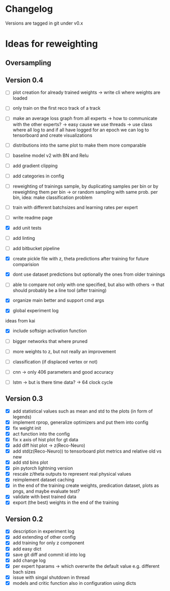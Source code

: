 # Changelog
Versions are tagged in git under v0.x

# Ideas for reweighting

## Oversampling



## Version 0.4
- [ ] plot creation for already trained weights -> write cli where weights are loaded
- [ ] only train on the first reco track of a track
- [ ] make an average loss graph from all experts -> how to communicate with the other experts? -> easy cause we use threads -> use class where all log to and if all have logged for an epoch we can log to tensorboard and create visualizations
- [ ] distributions into the same plot to make them more comparable
- [ ] baseline model v2 with BN and Relu
- [ ] add gradient clipping
- [ ] add categories in config
- [ ] reweighting of trainings sample, by duplicating samples per bin or by reweighting them per bin -> or random sampling with same prob. per bin, idea: make classification problem
- [ ] train with different batchsizes and learning rates per expert
- [ ] write readme page
- [x] add unit tests
- [ ] add linting
- [ ] add bitbucket pipeline
- [x] create pickle file with z, theta predictions after training for future comparision
- [x] dont use dataset predictions but optionally the ones from older trainings
- [ ] able to compare not only with one specified, but also with others -> that should probably be a line tool (after training)
- [x] organize main better and support cmd args
- [x] global experiment log


ideas from kai
- [x] include softsign activation function
- [ ] bigger networks that where pruned
- [ ] more weights to z, but not really an improvement
- [ ] classification (if displaced vertex or not)
- [ ] cnn -> only 406 parameters and good accuracy
- [ ] lstm -> but is there time data? -> 64 clock cycle


## Version 0.3
- [x] add statistical values such as mean and std to the plots (in form of legends)
- [x] implement rprop, generalize optimizers and put them into config
- [x] fix weight init
- [x] act function into the config
- [x] fix x axis of hist plot for gt data
- [x] add diff hist plot -> z(Reco-Neuro)
- [x] add std(z(Reco-Neuro)) to tensorboard plot metrics and relative old vs new
- [x] add std bins plot
- [x] pin pytorch lightning version
- [x] rescale z/theta outputs to represent real physical values
- [x] reimplement dataset caching
- [x] in the end of the training create weights, predication dataset, plots as pngs, and maybe evaluate test?
- [x] validate with best trained data
- [x] export (the best) weights in the end of the training

## Version 0.2
- [x] description in experiment log
- [x] add extending of other config
- [x] add training for only z component
- [x] add easy dict
- [x] save git diff and commit id into log
- [x] add change log
- [x] per expert hparams -> which overwrite the default value e.g. different bach sizes
- [x] issue with singal shutdown in thread
- [x] models and critic function also in configuration using dicts